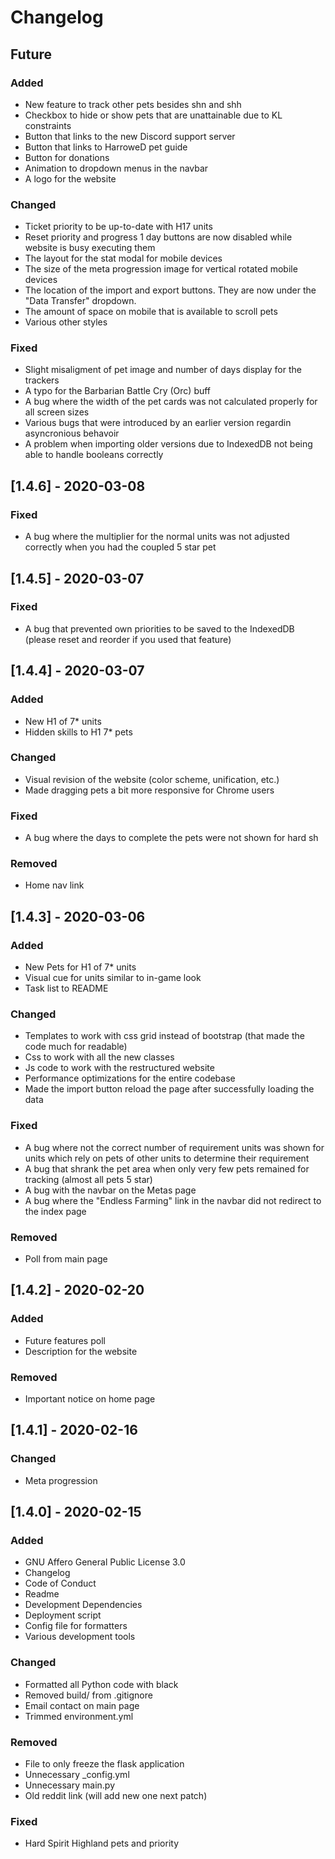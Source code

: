 # Changelog

## Future
### Added
- New feature to track other pets besides shn and shh
- Checkbox to hide or show pets that are unattainable due to KL constraints
- Button that links to the new Discord support server
- Button that links to HarroweD pet guide
- Button for donations
- Animation to dropdown menus in the navbar
- A logo for the website

### Changed
- Ticket priority to be up-to-date with H17 units
- Reset priority and progress 1 day buttons are now disabled while website is busy executing them
- The layout for the stat modal for mobile devices
- The size of the meta progression image for vertical rotated mobile devices
- The location of the import and export buttons. They are now under the "Data Transfer" dropdown.
- The amount of space on mobile that is available to scroll pets
- Various other styles

### Fixed
- Slight misaligment of pet image and number of days display for the trackers
- A typo for the Barbarian Battle Cry (Orc) buff
- A bug where the width of the pet cards was not calculated properly for all screen sizes
- Various bugs that were introduced by an earlier version regardin asyncronious behavoir
- A problem when importing older versions due to IndexedDB not being able to handle booleans correctly

## [1.4.6] - 2020-03-08
### Fixed
- A bug where the multiplier for the normal units was not adjusted correctly when you had the coupled 5 star pet

## [1.4.5] - 2020-03-07
### Fixed
- A bug that prevented own priorities to be saved to the IndexedDB (please reset and reorder if you used that feature)

## [1.4.4] - 2020-03-07
### Added
- New H1 of 7* units
- Hidden skills to H1 7* pets

### Changed
- Visual revision of the website (color scheme, unification, etc.)
- Made dragging pets a bit more responsive for Chrome users

### Fixed
- A bug where the days to complete the pets were not shown for hard sh

### Removed
- Home nav link

## [1.4.3] - 2020-03-06
### Added
- New Pets for H1 of 7* units
- Visual cue for units similar to in-game look
- Task list to README

### Changed
- Templates to work with css grid instead of bootstrap (that made the code much for readable)
- Css to work with all the new classes
- Js code to work with the restructured website
- Performance optimizations for the entire codebase
- Made the import button reload the page after successfully loading the data

### Fixed
- A bug where not the correct number of requirement units was shown for units which rely on pets of
other units to determine their requirement
- A bug that shrank the pet area when only very few pets remained for tracking (almost all pets 5 star)
- A bug with the navbar on the Metas page
- A bug where the "Endless Farming" link in the navbar did not redirect to the index page

### Removed
- Poll from main page

## [1.4.2] - 2020-02-20
### Added
- Future features poll
- Description for the website

### Removed
- Important notice on home page

## [1.4.1] - 2020-02-16
### Changed
- Meta progression

## [1.4.0] - 2020-02-15
### Added
- GNU Affero General Public License 3.0
- Changelog
- Code of Conduct
- Readme
- Development Dependencies
- Deployment script
- Config file for formatters
- Various development tools

### Changed
- Formatted all Python code with black
- Removed build/ from .gitignore
- Email contact on main page
- Trimmed environment.yml

### Removed
- File to only freeze the flask application
- Unnecessary _config.yml
- Unnecessary main.py
- Old reddit link (will add new one next patch)

### Fixed
- Hard Spirit Highland pets and priority
